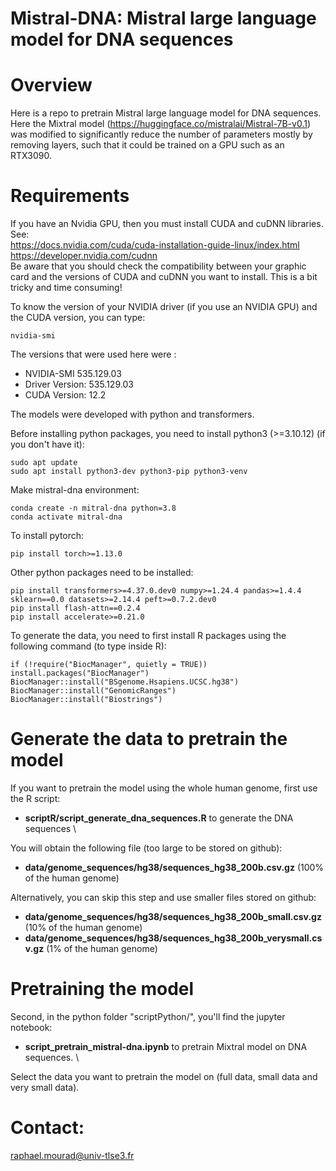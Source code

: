 # Mistral-DNA: Mistral large language model for DNA sequences

# Overview

Here is a repo to pretrain Mistral large language model for DNA sequences. Here the Mixtral model (https://huggingface.co/mistralai/Mistral-7B-v0.1) was modified to significantly reduce the number of parameters mostly by removing layers, such that it could be trained on a GPU such as an RTX3090.

# Requirements

If you have an Nvidia GPU, then you must install CUDA and cuDNN libraries. See:  
https://docs.nvidia.com/cuda/cuda-installation-guide-linux/index.html  
https://developer.nvidia.com/cudnn  
Be aware that you should check the compatibility between your graphic card and the versions of CUDA and cuDNN you want to install. 
This is a bit tricky and time consuming!

To know the version of your NVIDIA driver (if you use an NVIDIA GPU) and the CUDA version, you can type:  
```
nvidia-smi
```
The versions that were used here were : 
- NVIDIA-SMI 535.129.03
- Driver Version: 535.129.03
- CUDA Version: 12.2

The models were developed with python and transformers.  

Before installing python packages, you need to install python3 (>=3.10.12) (if you don't have it):  
```
sudo apt update
sudo apt install python3-dev python3-pip python3-venv
```

Make mistral-dna environment:  
```
conda create -n mitral-dna python=3.8
conda activate mitral-dna
```

To install pytorch:  
```
pip install torch>=1.13.0
```

Other python packages need to be installed:   
```
pip install transformers>=4.37.0.dev0 numpy>=1.24.4 pandas>=1.4.4 sklearn==0.0 datasets>=2.14.4 peft>=0.7.2.dev0
pip install flash-attn==0.2.4
pip install accelerate>=0.21.0
```

To generate the data, you need to first install R packages using the following command (to type inside R):
```
if (!require("BiocManager", quietly = TRUE))  
install.packages("BiocManager")  
BiocManager::install("BSgenome.Hsapiens.UCSC.hg38")  
BiocManager::install("GenomicRanges")
BiocManager::install("Biostrings")
```

# Generate the data to pretrain the model

If you want to pretrain the model using the whole human genome, first use the R script:
- **scriptR/script_generate_dna_sequences.R** to generate the DNA sequences \

You will obtain the following file (too large to be stored on github):
- **data/genome_sequences/hg38/sequences_hg38_200b.csv.gz** (100% of the human genome)

Alternatively, you can skip this step and use smaller files stored on github:
- **data/genome_sequences/hg38/sequences_hg38_200b_small.csv.gz** (10% of the human genome)
- **data/genome_sequences/hg38/sequences_hg38_200b_verysmall.csv.gz** (1% of the human genome)

# Pretraining the model

Second, in the python folder "scriptPython/", you'll find the jupyter notebook:
- **script_pretrain_mistral-dna.ipynb** to pretrain Mixtral model on DNA sequences. \

Select the data you want to pretrain the model on (full data, small data and very small data).


# Contact: 
raphael.mourad@univ-tlse3.fr

